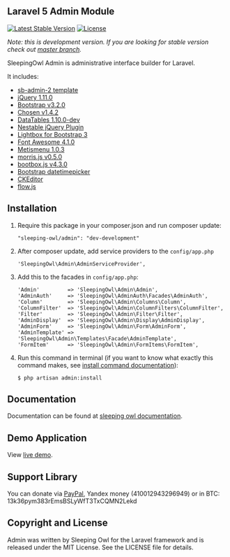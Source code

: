 ## Laravel 5 Admin Module

[![Latest Stable Version](https://poser.pugx.org/sleeping-owl/admin/v/stable.svg)](https://packagist.org/packages/sleeping-owl/admin)
[![License](https://poser.pugx.org/sleeping-owl/admin/license.svg)](https://packagist.org/packages/sleeping-owl/admin)

*Note: this is development version. If you are looking for stable version check out [master branch](https://github.com/sleeping-owl/admin).*

SleepingOwl Admin is administrative interface builder for Laravel.

It includes:

 - [sb-admin-2 template](http://startbootstrap.com/template-overviews/sb-admin-2/)
 - [jQuery 1.11.0](http://jquery.org)
 - [Bootstrap v3.2.0](http://getbootstrap.com)
 - [Chosen v1.4.2](http://harvesthq.github.io/chosen/)
 - [DataTables 1.10.0-dev](http://www.sprymedia.co.uk)
 - [Nestable jQuery Plugin](http://dbushell.github.io/Nestable/)
 - [Lightbox for Bootstrap 3](https://github.com/ashleydw/lightbox)
 - [Font Awesome 4.1.0](http://fontawesome.io)
 - [Metismenu 1.0.3](https://github.com/onokumus/metisMenu)
 - [morris.js v0.5.0]()
 - [bootbox.js v4.3.0](http://bootboxjs.com)
 - [Bootstrap datetimepicker](http://eonasdan.github.io/bootstrap-datetimepicker/)
 - [CKEditor](http://ckeditor.com)
 - [flow.js](https://github.com/flowjs/flow.js)

## Installation

 1. Require this package in your composer.json and run composer update:

		"sleeping-owl/admin": "dev-development"

 2. After composer update, add service providers to the `config/app.php`

	    'SleepingOwl\Admin\AdminServiceProvider',

 3. Add this to the facades in `config/app.php`:

		'Admin'         => 'SleepingOwl\Admin\Admin',
		'AdminAuth'     => 'SleepingOwl\AdminAuth\Facades\AdminAuth',
		'Column'        => 'SleepingOwl\Admin\Columns\Column',
		'ColumnFilter'  => 'SleepingOwl\Admin\ColumnFilters\ColumnFilter',
		'Filter'        => 'SleepingOwl\Admin\Filter\Filter',
		'AdminDisplay'  => 'SleepingOwl\Admin\Display\AdminDisplay',
		'AdminForm'     => 'SleepingOwl\Admin\Form\AdminForm',
		'AdminTemplate' => 'SleepingOwl\Admin\Templates\Facade\AdminTemplate',
		'FormItem'      => 'SleepingOwl\Admin\FormItems\FormItem',

 4. Run this command in terminal (if you want to know what exactly this command makes, see [install command documentation](http://sleeping-owl.github.io/en/Commands/Install.html)):

		$ php artisan admin:install

## Documentation

Documentation can be found at [sleeping owl documentation](http://sleeping-owl.github.io/v3).

## Demo Application

View [live demo](http://sleepingowladmindemo2.cloudcontrolled.com).

## Support Library

You can donate via [PayPal](https://www.paypal.com/cgi-bin/webscr?cmd=_s-xclick&hosted_button_id=AXJMWMRPCBGVA), Yandex money (410012943296949) or in BTC: 13k36pym383rEmsBSLyWfT3TxCQMN2Lekd

## Copyright and License

Admin was written by Sleeping Owl for the Laravel framework and is released under the MIT License. See the LICENSE file for details.